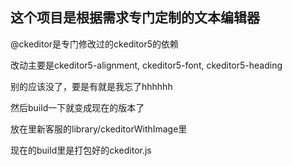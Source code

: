 ## 这个项目是根据需求专门定制的文本编辑器

@ckeditor是专门修改过的ckeditor5的依赖

改动主要是ckeditor5-alignment, ckeditor5-font, ckeditor5-heading

别的应该没了，要是有就是我忘了hhhhhh

然后build一下就变成现在的版本了

放在里新客服的library/ckeditorWithImage里

现在的build里是打包好的ckeditor.js
